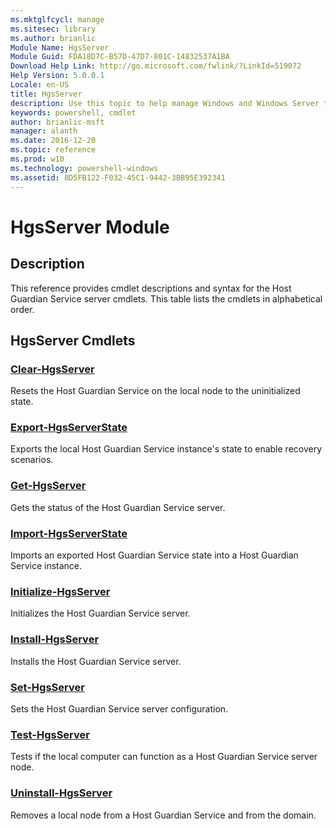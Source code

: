 ```yaml
---
ms.mktglfcycl: manage
ms.sitesec: library
ms.author: brianlic
Module Name: HgsServer
Module Guid: FDA18D7C-B57D-47D7-801C-14832537A1BA
Download Help Link: http://go.microsoft.com/fwlink/?LinkId=519072
Help Version: 5.0.0.1
Locale: en-US
title: HgsServer
description: Use this topic to help manage Windows and Windows Server technologies with Windows PowerShell.
keywords: powershell, cmdlet
author: brianlic-msft
manager: alanth
ms.date: 2016-12-20
ms.topic: reference
ms.prod: w10
ms.technology: powershell-windows
ms.assetid: 8D5FB122-F032-45C1-9442-3BB95E392341
---
```


# HgsServer Module
## Description
This reference provides cmdlet descriptions and syntax for the Host Guardian Service server cmdlets. This table lists the cmdlets in alphabetical order.

## HgsServer Cmdlets
### [Clear-HgsServer](./Clear-HgsServer.md)
Resets the Host Guardian Service on the local node to the uninitialized state.

### [Export-HgsServerState](./Export-HgsServerState.md)
Exports the local Host Guardian Service instance's state to enable recovery scenarios.

### [Get-HgsServer](./Get-HgsServer.md)
Gets the status of the Host Guardian Service server.

### [Import-HgsServerState](./Import-HgsServerState.md)
Imports an exported Host Guardian Service state into a Host Guardian Service instance.

### [Initialize-HgsServer](./Initialize-HgsServer.md)
Initializes the Host Guardian Service server.

### [Install-HgsServer](./Install-HgsServer.md)
Installs the Host Guardian Service server.

### [Set-HgsServer](./Set-HgsServer.md)
Sets the Host Guardian Service server configuration.

### [Test-HgsServer](./Test-HgsServer.md)
Tests if the local computer can function as a Host Guardian Service server node.

### [Uninstall-HgsServer](./Uninstall-HgsServer.md)
Removes a local node from a Host Guardian Service and from the domain.



